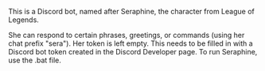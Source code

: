 This is a Discord bot, named after Seraphine, the character from League of Legends.

She can respond to certain phrases, greetings, or commands (using her chat prefix "sera"). Her token is left empty. This needs to be filled in with a Discord bot token created in the Discord Developer page. To run Seraphine, use the .bat file.
